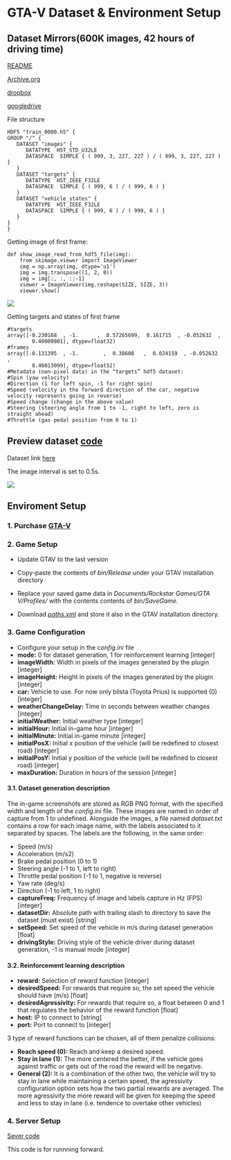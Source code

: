 # GTA-V Dataset & Environment Setup
## Dataset Mirrors(600K images, 42 hours of driving time)
[README](https://docs.google.com/document/d/1c3upen7NsvkAwgxTC9rhAZJr75Zkn3EP2FVf1Ailqww/edit)

[Archive.org](https://archive.org/details/deepdrive-baseline-uint8)

[dropbox](https://www.dropbox.com/s/b6ox0k1w42cn3ca/gtav-42-hours-uint8.tar.gz?dl=0)

[googledrive](https://drive.google.com/drive/folders/0B2UgaM91sqeAWGZVaDdmaGs2cmM)

File structure
```
HDF5 "train_0000.h5" {
GROUP "/" {
   DATASET "images" {
      DATATYPE  H5T_STD_U32LE
      DATASPACE  SIMPLE { ( 999, 3, 227, 227 ) / ( 999, 3, 227, 227 ) }
   }
   DATASET "targets" {
      DATATYPE  H5T_IEEE_F32LE
      DATASPACE  SIMPLE { ( 999, 6 ) / ( 999, 6 ) }
   }
   DATASET "vehicle_states" {
      DATATYPE  H5T_IEEE_F32LE
      DATASPACE  SIMPLE { ( 999, 6 ) / ( 999, 6 ) }
   }
}
}
```
Getting image of first frame:
```
def show_image_read_from_hdf5_file(img):
    from skimage.viewer import ImageViewer
    img = np.array(img, dtype='u1')
    img = img.transpose((1, 2, 0))
    img = img[:, :, ::-1]
    viewer = ImageViewer(img.reshape(SIZE, SIZE, 3))
    viewer.show()
```
![](https://github.com/wang3303/GTA-V/blob/master/sample.png)

Getting targets and states of first frame
```
#targets
array([-0.230168  , -1.      ,  0.57265699,  0.161715  , -0.052632  ,  
        0.40000001], dtype=float32)
#frames
array([-0.131395  , -1.        ,  0.38608   ,  0.024159  , -0.052632  ,
        0.46013099], dtype=float32)
#Metadata (non-pixel data) in the “targets” hdf5 dataset:
#Spin (yaw velocity)
#Direction (1 for left spin, -1 for right spin)
#Speed (velocity in the forward direction of the car, negative velocity represents going in reverse)
#Speed change (change in the above value)
#Steering (steering angle from 1 to -1, right to left, zero is straight ahead)
#Throttle (gas pedal position from 0 to 1)
```

## Preview dataset [code](https://github.com/wang3303/GTA-V/blob/master/preview_dataset.py)

Dataset link [here](https://drive.google.com/drive/folders/0B2UgaM91sqeAWGZVaDdmaGs2cmM)

The image interval is set to 0.5s.

![](https://github.com/wang3303/GTA-V/blob/master/preview.png)

## Enviroment Setup
### 1. Purchase [GTA-V](http://www.rockstargames.com/V/)
### 2. Game Setup
* Update GTAV to the last version 

* Copy-paste the contents of *bin/Release* under your GTAV installation directory 

* Replace your saved game data in *Documents/Rockstar Games/GTA V/Profiles/* with the contents contents of *bin/SaveGame*. 

* Download *[paths.xml](https://drive.google.com/open?id=0Bzh5djJlCOmMOTA1RVlOXzZ5dEk)* and store it also in the GTAV installation directory. 
### 3. Game Configuration
* Configure your setup in the *config.ini* file
* **mode:** 0 for dataset generation, 1 for reinforcement learning [integer]
* **imageWidth:** Width in pixels of the images generated by the plugin [integer]
* **imageHeight:** Height in pixels of the images generated by the plugin [integer]
* **car:** Vehicle to use. For now only blista (Toyota Prius) is supported (0) [integer]
* **weatherChangeDelay:** Time in seconds between weather changes [integer]
* **initialWeather:** Initial weather type [integer]
* **initialHour:** Initial in-game hour [integer]
* **initialMinute:** Initial in-game minute [integer]
* **initialPosX:** Initial x position of the vehicle (will be redefined to closest road) [integer]
* **initialPosY:** Initial y position of the vehicle (will be redefined to closest road) [integer]
* **maxDuration:** Duration in hours of the session [integer]

#### 3.1. Dataset generation description
The in-game screenshots are stored as RGB PNG format, with the specified width and length of the *config.ini* file. These images are named in order of capture from 1 to undefined. Alongside the images, a file named *dataset.txt* contains a row for each image name, with the labels associated to it separated by spaces. The labels are the following, in the same order:

* Speed (m/s)
* Acceleration (m/s2)
* Brake pedal position (0 to 1)
* Steering angle (-1 to 1, left to right)
* Throttle pedal position (-1 to 1, negative is reverse)
* Yaw rate (deg/s)
* Direction (-1 to left, 1 to right)
* **captureFreq:** Frequency of image and labels capture in Hz (FPS) [integer]
* **datasetDir:** Absolute path with trailing slash to directory to save the dataset (must exist) [string]
* **setSpeed:** Set speed of the vehicle in m/s during dataset generation [float]
* **drivingStyle:** Driving style of the vehicle driver during dataset generation, -1 is manual mode [integer]

#### 3.2. Reinforcement learning description
* **reward:** Selection of reward function [integer]
* **desiredSpeed:** For rewards that require so, the set speed the vehicle should have (m/s) [float]
* **desiredAgressivity:** For rewards that require so, a float between 0 and 1 that regulates the behavior of the reward function [float]
* **host:** IP to connect to [string]
* **port:** Port to connect to [integer]

3 type of reward functions can be chosen, all of them penalize collisions:
* **Reach speed (0):** Reach and keep a desired speed.
* **Stay in lane (1):** The more centered the better, if the vehicle goes against traffic or gets out of the road the reward will be negative.
* **General (2):** It is a combination of the other two, the vehicle will try to stay in lane while maintaining a certain speed, the agressivity configuration option sets how the two partial rewards are averaged. The more agressivity the more reward will be given for keeping the speed and less to stay in lane (i.e. tendence to overtake other vehicles)

### 4. Server Setup
[Sever code](https://github.com/e-lab/GameNet/blob/wang3303-patch-1/utils/interfaceGame/drive.py)

This code is for runnning forward.

